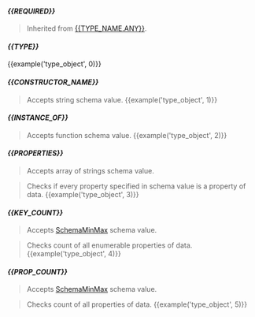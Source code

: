 #### *{{REQUIRED}}*
> Inherited from [{{TYPE_NAME.ANY}}](#{{TYPE_NAME.ANY.toLowerCase()}}).

#### *{{TYPE}}*
{{example('type_object', 0)}}

#### *{{CONSTRUCTOR_NAME}}*
> Accepts string schema value.
{{example('type_object', 1)}}

#### *{{INSTANCE_OF}}*
> Accepts function schema value.
{{example('type_object', 2)}}

#### *{{PROPERTIES}}*
> Accepts array of strings schema value.

> Checks if every property specified in schema value is a property of data.
{{example('type_object', 3)}}

#### *{{KEY_COUNT}}*
> Accepts [SchemaMinMax](#schemaminmax) schema value.

> Checks count of all enumerable properties of data.
{{example('type_object', 4)}}

#### *{{PROP_COUNT}}*
> Accepts [SchemaMinMax](#schemaminmax) schema value.

> Checks count of all properties of data.
{{example('type_object', 5)}}
